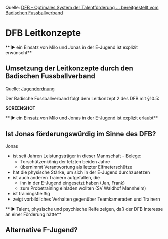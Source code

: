 



Quelle: [DFB - Optimales System der Talentförderung ... bereitgestellt vom Badischen Fussballverband](http://www.badfv.de/files/Dokumente/2.06_Talente/Talente_DFB-Leitfaden_Optimales_System_der_Talentfoerderung.pdf)

# DFB Leitkonzepte

** &#9658; ein Einsatz von Milo und Jonas in der E-Jugend ist explizit erwünscht**

## Umsetzung der Leitkonzepte durch den Badischen Fussballverband
Quelle: [Jugendordnung](http://www.badfv.de/files/Dokumente/1.01_%C3%9Cber_uns/Jugendordnung_JO.pdf)

Der Badische Fussballverband folgt dem Leitkonzept 2 des DFB mit §10.5:

__SCREENSHOT__

** &#9658; ein Einsatz von Milo und Jonas in der E-Jugend ist explizit erlaubt**

## Ist Jonas förderungswürdig im Sinne des DFB?

Jonas 
* ist seit Jahren Leistungsträger in dieser Mannschaft - Belege:
  * Torschützenkönig der letzten beiden Jahre
  * übernimmt Verantwortung als letzter Elfmeterschütze
* hat die physische Stärke, um sich in der E-Jugend durchzusetzen
* ist auch anderen Trainern aufgefallen, die
  * ihn in der E-Jugend eingesetzt haben (Jan, Frank)
  * zum Probetraining einladen wollten (SV Waldhof Mannheim)
* ist trainingsfleißig
* zeigt vorbildliches Verhalten gegenüber Teamkameraden und Trainern

** &#9658; Talent, physische und psychische Reife zeigen, daß der DFB Interesse an einer Förderung hätte**

## Alternative F-Jugend?





